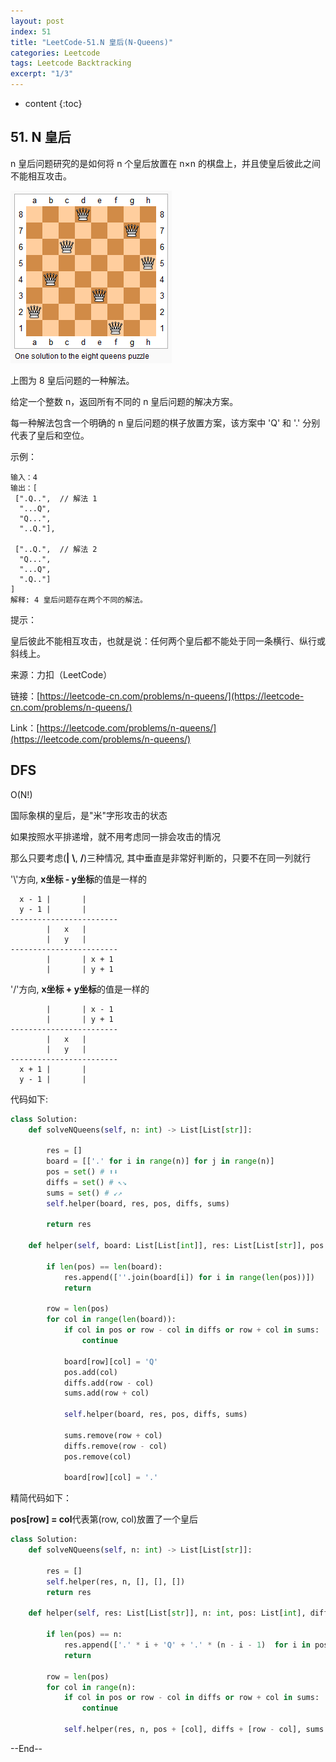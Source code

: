 ```yaml
---
layout: post
index: 51
title: "LeetCode-51.N 皇后(N-Queens)"
categories: Leetcode
tags: Leetcode Backtracking
excerpt: "1/3"
---
```


* content
{:toc}

## 51. N 皇后

n 皇后问题研究的是如何将 n 个皇后放置在 n×n 的棋盘上，并且使皇后彼此之间不能相互攻击。

![图片说明](./images/leetcode-algorithm-51.png)

上图为 8 皇后问题的一种解法。

给定一个整数 n，返回所有不同的 n 皇后问题的解决方案。

每一种解法包含一个明确的 n 皇后问题的棋子放置方案，该方案中 'Q' 和 '.' 分别代表了皇后和空位。


示例：

```
输入：4
输出：[
 [".Q..",  // 解法 1
  "...Q",
  "Q...",
  "..Q."],

 ["..Q.",  // 解法 2
  "Q...",
  "...Q",
  ".Q.."]
]
解释: 4 皇后问题存在两个不同的解法。
```

提示：

皇后彼此不能相互攻击，也就是说：任何两个皇后都不能处于同一条横行、纵行或斜线上。

来源：力扣（LeetCode）

链接：[https://leetcode-cn.com/problems/n-queens/](https://leetcode-cn.com/problems/n-queens/)

Link：[https://leetcode.com/problems/n-queens/](https://leetcode.com/problems/n-queens/)

## DFS

O(N!)

国际象棋的皇后，是"米"字形攻击的状态

如果按照水平排递增，就不用考虑同一排会攻击的情况

那么只要考虑(__|__ __\\__, __/__)三种情况, 其中垂直是非常好判断的，只要不在同一列就行

'\\'方向, **x坐标 - y坐标**的值是一样的

```
  x - 1 |       |
  y - 1 |       |       
------------------------
        |   x   |
        |   y   |
------------------------
        |       | x + 1
        |       | y + 1
```

'/'方向, **x坐标 + y坐标**的值是一样的

```
        |       | x - 1
        |       | y + 1     
------------------------
        |   x   |
        |   y   |
------------------------
  x + 1 |       |
  y - 1 |       |
```

代码如下:

```python
class Solution:
    def solveNQueens(self, n: int) -> List[List[str]]:
        
        res = []
        board = [['.' for i in range(n)] for j in range(n)]     
        pos = set() # ⬆️⬇️
        diffs = set() # ↖️↘️
        sums = set() # ↙️↗️
        self.helper(board, res, pos, diffs, sums)
        
        return res
        
    def helper(self, board: List[List[int]], res: List[List[str]], pos: List[int], diffs:List[int], sums:List[int]) -> None:
        
        if len(pos) == len(board):
            res.append([''.join(board[i]) for i in range(len(pos))])
            return
        
        row = len(pos)
        for col in range(len(board)):   
            if col in pos or row - col in diffs or row + col in sums:
                continue
            
            board[row][col] = 'Q'
            pos.add(col)
            diffs.add(row - col)
            sums.add(row + col)
            
            self.helper(board, res, pos, diffs, sums)
            
            sums.remove(row + col)
            diffs.remove(row - col)
            pos.remove(col)
            
            board[row][col] = '.'
```

精简代码如下：

**pos[row] = col**代表第(row, col)放置了一个皇后

```python
class Solution:
    def solveNQueens(self, n: int) -> List[List[str]]:
        
        res = []    
        self.helper(res, n, [], [], [])
        return res
        
    def helper(self, res: List[List[str]], n: int, pos: List[int], diffs:List[int], sums:List[int]) -> None:
        
        if len(pos) == n:
            res.append(['.' * i + 'Q' + '.' * (n - i - 1)  for i in pos])
            return
        
        row = len(pos) 
        for col in range(n):   
            if col in pos or row - col in diffs or row + col in sums:
                continue
            
            self.helper(res, n, pos + [col], diffs + [row - col], sums + [row + col])
```

--End--